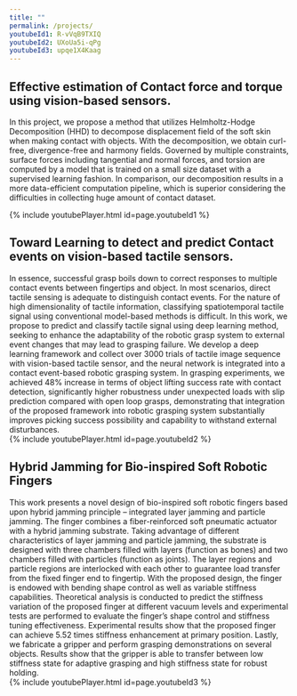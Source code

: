 ```yaml
---
title: ""
permalink: /projects/
youtubeId1: R-vVqB9TXIQ
youtubeId2: UXoUa5i-qPg
youtubeId3: upqe1X4Kaag
---
```


## Effective estimation of Contact force and torque using vision-based sensors. 
In this project, we propose a method that utilizes 
Helmholtz-Hodge Decomposition (HHD) to decompose displacement field of the soft skin when making contact with objects. With the decomposition, we obtain curl-free, divergence-free and harmony fields. Governed by multiple constraints, surface forces including tangential and normal forces, and torsion are computed by a model that is trained on a small size dataset with a supervised learning fashion. In comparison, our decomposition results in a more data-efficient computation pipeline, which is superior considering the difficulties in collecting huge amount of contact dataset.

{% include youtubePlayer.html id=page.youtubeId1 %}
<br>


##  Toward Learning to detect and predict Contact events on vision-based tactile sensors.

In essence, successful grasp boils down to correct responses to multiple contact events between fingertips and object. In most scenarios, direct tactile sensing is adequate to distinguish contact events. For the nature of high dimensionality of tactile information, classifying spatiotemporal tactile signal using conventional model-based methods is difficult. In this work, we propose to predict and classify tactile signal using deep learning method, seeking to enhance the adaptability of the robotic grasp system to external event changes that may lead to grasping failure. We develop a deep learning framework and collect over 3000 trials of tactile image sequence with vision-based tactile sensor, and the neural network is integrated into a contact event-based robotic grasping system. In grasping experiments, we achieved 48\% increase in terms of object lifting success rate with contact detection, significantly higher robustness under unexpected loads with slip prediction compared with open loop grasps, demonstrating that integration of the proposed framework into robotic grasping system substantially improves picking success possibility and capability to withstand external disturbances.
<br>
{% include youtubePlayer.html id=page.youtubeId2 %}

## Hybrid Jamming for Bio-inspired Soft Robotic Fingers

This work presents a novel design of bio-inspired soft robotic fingers based upon hybrid jamming principle – integrated layer jamming and particle jamming. The finger combines a fiber-reinforced soft pneumatic actuator with a hybrid jamming substrate. Taking advantage of different characteristics of layer jamming and particle jamming, the substrate is designed with three chambers filled with layers (function as bones) and two chambers filled with particles (function as joints). The layer regions and particle regions are interlocked with each other to guarantee load transfer from the fixed finger end to fingertip. With the proposed design, the finger is endowed with bending shape control as well as variable stiffness capabilities. Theoretical analysis is conducted to predict the stiffness variation of the proposed finger at different vacuum levels and experimental tests are performed to evaluate the finger’s shape control and stiffness tuning effectiveness. Experimental results show that the proposed finger can achieve 5.52 times stiffness enhancement at primary position. Lastly, we fabricate a gripper and perform grasping demonstrations on several objects. Results show that the gripper is able to transfer between low stiffness state for adaptive grasping and high stiffness state for robust holding.
<br>
{% include youtubePlayer.html id=page.youtubeId3 %}